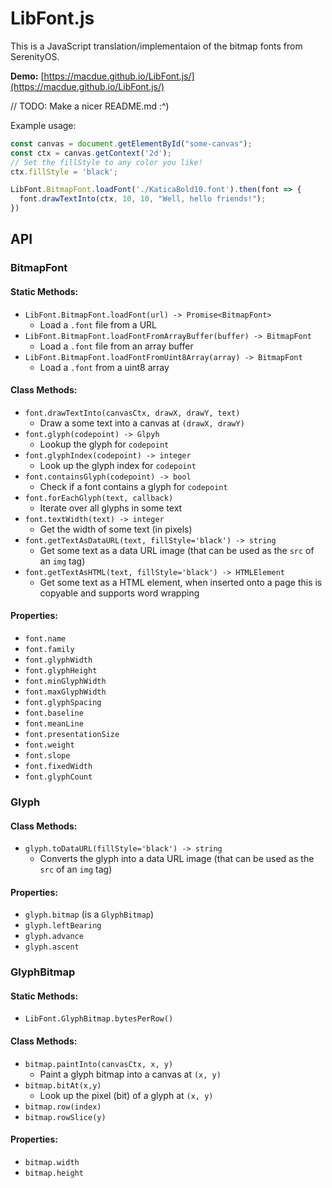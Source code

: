 # LibFont.js

This is a JavaScript translation/implementaion of the bitmap fonts from SerenityOS.

**Demo:** [https://macdue.github.io/LibFont.js/](https://macdue.github.io/LibFont.js/)

// TODO: Make a nicer README.md :^)

Example usage:
```js
const canvas = document.getElementById("some-canvas");
const ctx = canvas.getContext('2d');
// Set the fillStyle to any color you like!
ctx.fillStyle = 'black';

LibFont.BitmapFont.loadFont('./KaticaBold10.font').then(font => {
  font.drawTextInto(ctx, 10, 10, "Well, hello friends!");
})
```

## API

### BitmapFont

#### Static Methods:

- `LibFont.BitmapFont.loadFont(url) -> Promise<BitmapFont>`
  - Load a `.font` file from a URL
- `LibFont.BitmapFont.loadFontFromArrayBuffer(buffer) -> BitmapFont`
  - Load a `.font` file from an array buffer
- `LibFont.BitmapFont.loadFontFromUint8Array(array) -> BitmapFont`
  - Load a `.font` from a uint8 array

#### Class Methods:

- `font.drawTextInto(canvasCtx, drawX, drawY, text)`
  - Draw a some text into a canvas at `(drawX, drawY)`
- `font.glyph(codepoint) -> Glpyh`
  - Lookup the glyph for `codepoint`
- `font.glyphIndex(codepoint) -> integer`
  - Look up the glyph index for `codepoint`
- `font.containsGlyph(codepoint) -> bool`
  - Check if a font contains a glyph for `codepoint`
- `font.forEachGlyph(text, callback)`
  - Iterate over all glyphs in some text
- `font.textWidth(text) -> integer`
  - Get the width of some text (in pixels)
- `font.getTextAsDataURL(text, fillStyle='black') -> string`
  - Get some text as a data URL image (that can be used as the `src` of an `img` tag)
- `font.getTextAsHTML(text, fillStyle='black') -> HTMLElement`
  - Get some text as a HTML element, when inserted onto a page this is copyable and supports word wrapping

#### Properties:

- `font.name`
- `font.family`
- `font.glyphWidth`
- `font.glyphHeight`
- `font.minGlyphWidth`
- `font.maxGlyphWidth`
- `font.glyphSpacing`
- `font.baseline`
- `font.meanLine`
- `font.presentationSize`
- `font.weight`
- `font.slope`
- `font.fixedWidth`
- `font.glyphCount`

### Glyph

#### Class Methods:

- `glyph.toDataURL(fillStyle='black') -> string`
  - Converts the glyph into a data URL image (that can be used as the `src` of an `img` tag)

#### Properties:

- `glyph.bitmap` (is a `GlyphBitmap`)
- `glyph.leftBearing`
- `glyph.advance`
- `glyph.ascent`

### GlyphBitmap

#### Static Methods:

- `LibFont.GlyphBitmap.bytesPerRow()`

#### Class Methods:

- `bitmap.paintInto(canvasCtx, x, y)`
  - Paint a glyph bitmap into a canvas at `(x, y)`
- `bitmap.bitAt(x,y)`
  - Look up the pixel (bit) of a glyph at `(x, y)`
- `bitmap.row(index)`
- `bitmap.rowSlice(y)`

#### Properties:

- `bitmap.width`
- `bitmap.height`
